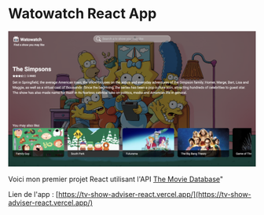 # Watowatch React App
![Design preview](./src/assets/images/preview.png)

Voici mon premier projet React utilisant l'API [The Movie Database](https://developer.themoviedb.org/docs)"

Lien de l'app : [https://tv-show-adviser-react.vercel.app/](https://tv-show-adviser-react.vercel.app/)
